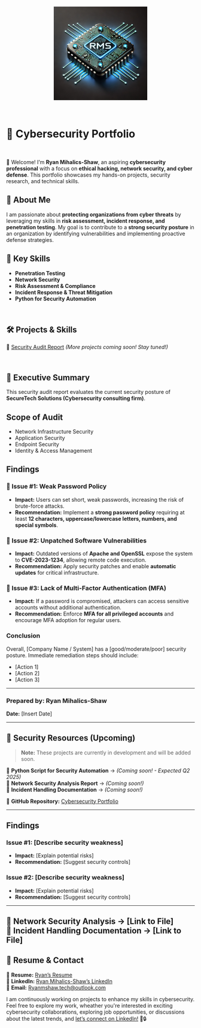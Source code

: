 <p align="center">
  <img src="https://raw.githubusercontent.com/CyberSecRYAN/Cybersecurity-Portfolio/23f2d1258d55e49f3373018985d195f02a0759f2/Logo.png" width="250">
</p>

<br>

# 📂 Cybersecurity Portfolio
<br>

👋 Welcome! I’m **Ryan Mihalics-Shaw**, an aspiring **cybersecurity professional** with a focus on **ethical hacking, network security, and cyber defense**. This portfolio showcases my hands-on projects, security research, and technical skills.  

## 🔹 About Me  
I am passionate about **protecting organizations from cyber threats** by leveraging my skills in **risk assessment, incident response, and penetration testing**. My goal is to contribute to a **strong security posture** in an organization by identifying vulnerabilities and implementing proactive defense strategies.  
## 📌 Key Skills  
- **Penetration Testing**  
- **Network Security**  
- **Risk Assessment & Compliance**  
- **Incident Response & Threat Mitigation**  
- **Python for Security Automation**  
  

<br>  

## 🛠️ Projects & Skills  
🔹 [Security Audit Report](#) *(More projects coming soon! Stay tuned!)*    

<br>  

## 📄 Executive Summary  
This security audit report evaluates the current security posture of **SecureTech Solutions (Cybersecurity consulting firm)**.   

## Scope of Audit
- Network Infrastructure Security
- Application Security
- Endpoint Security
- Identity & Access Management

## Findings  
### 🔹 Issue #1: Weak Password Policy  
   - **Impact:** Users can set short, weak passwords, increasing the risk of brute-force attacks.  
   - **Recommendation:** Implement a **strong password policy** requiring at least **12 characters, uppercase/lowercase letters, numbers, and special symbols**.  

### 🔹 Issue #2: Unpatched Software Vulnerabilities  
   - **Impact:** Outdated versions of **Apache and OpenSSL** expose the system to **CVE-2023-1234**, allowing remote code execution.  
   - **Recommendation:** Apply security patches and enable **automatic updates** for critical infrastructure.  

### 🔹 Issue #3: Lack of Multi-Factor Authentication (MFA)  
   - **Impact:** If a password is compromised, attackers can access sensitive accounts without additional authentication.  
   - **Recommendation:** Enforce **MFA for all privileged accounts** and encourage MFA adoption for regular users.  
### Conclusion
Overall, [Company Name / System] has a [good/moderate/poor] security posture. Immediate remediation steps should include:

- [Action 1]  
- [Action 2]  
- [Action 3]  

---

### **Prepared by:** Ryan Mihalics-Shaw  
**Date:** [Insert Date]  

---



## 🔹 Security Resources (Upcoming)  
> **Note:** These projects are currently in development and will be added soon.  

🔹 **Python Script for Security Automation** → *(Coming soon! - Expected Q2 2025)*  
🔹 **Network Security Analysis Report** → *(Coming soon!)*  
🔹 **Incident Handling Documentation** → *(Coming soon!)*  

📂 **GitHub Repository:** [Cybersecurity Portfolio](https://github.com/CyberSecRYAN)  

---

## Findings  

### Issue #1: [Describe security weakness]  
- **Impact:** [Explain potential risks]  
- **Recommendation:** [Suggest security controls]  

### Issue #2: [Describe security weakness]  
- **Impact:** [Explain potential risks]  
- **Recommendation:** [Suggest security controls]      

---

  

🔹 **Network Security Analysis** → [Link to File]  
🔹 **Incident Handling Documentation** → [Link to File]  
---
## 📄 Resume & Contact  
📄 **Resume:** [Ryan’s Resume](http://bit.ly/3Dzg88B)  
🔗 **LinkedIn:** [Ryan Mihalics-Shaw’s LinkedIn](https://www.linkedin.com/in/ryan-mihalics-shaw-a4606319b)  
📧 **Email:** [Ryanmshaw.tech@outlook.com](mailto:Ryanmshaw.tech@outlook.com)     

I am continuously working on projects to enhance my skills in cybersecurity. Feel free to explore my work, wheather you're interested in exciting cybersecurity collaborations, exploring job opportunities, or discussions about the latest trends, and [let’s connect on LinkedIn!](https://www.linkedin.com/in/ryan-mihalics-shaw-a4606319b) 🚀🔒  
